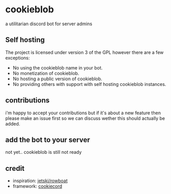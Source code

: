 # cookieblob

a utilitarian discord bot for server admins

## Self hosting

The project is licensed under version 3 of the GPL however there are a few exceptions:

-   No using the cookieblob name in your bot.
-   No monetization of cookieblob.
-   No hosting a public version of cookieblob.
-   No providing others with support with self hosting cookieblob instances.

## contributions

i'm happy to accept your contributions but if it's about a new feature then please make an issue first so we can discuss wether this should actually be added.

## add the bot to your server

not yet.. cookieblob is still not ready

## credit

-   inspiration: [jetski/rowboat](https://github.com/ThaTiemsz/jetski)
-   framework: [cookiecord](https://cookiecord.js.org)
